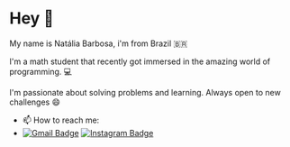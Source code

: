 # Hey 👋

My name is Natália Barbosa, i'm from Brazil 🇧🇷

I'm a math student that recently got immersed in the amazing world of programming. 💻

I'm passionate about solving problems and learning. Always open to new challenges 😄

- 📫 How to reach me:
- [![Gmail Badge](https://img.shields.io/badge/-nob.ufba@gmail.com-6633cc?style=flat-square&logo=Gmail&logoColor=white&link=mailto:nob.ufba@gmail.com)](mailto:nob.ufba@gmail.com)  [![Instagram Badge](https://img.shields.io/badge/-Instagram-violet?style=flat-square&logo=Instagram&logoColor=white&link=https://www.instagram.com/liv_barbosa/?hl=en)](https://www.instagram.com/liv_barbosa/?hl=en)

